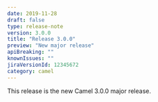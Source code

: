 ```yaml
---
date: 2019-11-28
draft: false 
type: release-note
version: 3.0.0
title: "Release 3.0.0"
preview: "New major release"
apiBreaking: ""
knownIssues: ""
jiraVersionId: 12345672
category: camel
---
```


This release is the new Camel 3.0.0 major release.
